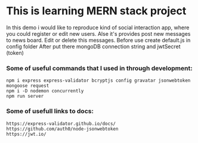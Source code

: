 # This is learning MERN stack project

In this demo i would like to reproduce kind of social interaction app, where you could register or edit new users.
Alse it's provides post new messages to news board. Edit or delete this messages.
Before use create default.js in config folder
After put there mongoDB connection string and jwtSecret (token)

### Some of useful commands that I used in through development:

    npm i express express-validator bcryptjs config gravatar jsonwebtoken mongoose request
    npm i -D nodemon concurrently
    npm run server

### Some of usefull links to docs:

    https://express-validator.github.io/docs/
    https://github.com/auth0/node-jsonwebtoken
    https://jwt.io/
